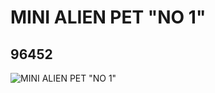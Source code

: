 # MINI ALIEN PET "NO 1"
## 96452
![MINI ALIEN PET "NO 1"](https://lc-www-live-s.legocdn.com/media/bricks/5/2/4646511.jpg)